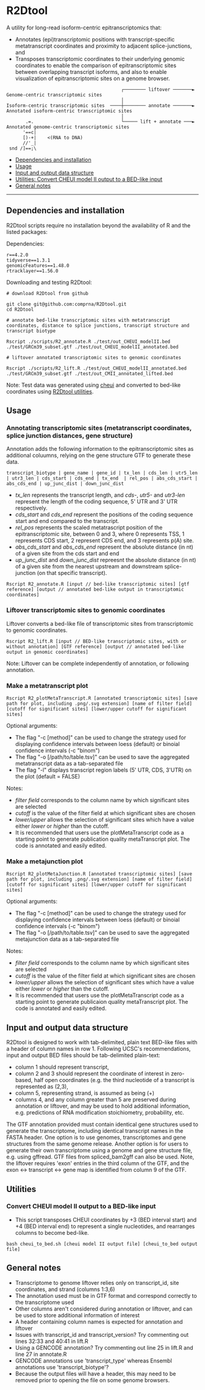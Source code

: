 # R2Dtool

A utility for long-read isoform-centric epitranscriptomics that:
  - Annotates (epi)transcriptomic positions with transcript-specific metatranscript coordinates and proximity to adjacent splice-junctions, and
  - Transposes transcriptomic coordinates to their underlying genomic coordinates to enable the comparison of epitranscriptomic sites between overlapping transcript isoforms, and also to enable visualization of epitranscriptomic sites on a genome browser.

```
                                          ┌──────── liftover ───────►   Genome-centric transcriptomic sites
                                          │
Isoform-centric transcriptomic sites  ────┼──────── annotate ───────►   Annotated isoform-centric transcriptomic sites
                                          │
       .=.                                └───── lift + annotate ───►   Annotated genome-centric transcriptomic sites
      '==c|
      [)-+|    <(RNA to DNA)
      //'_|        
 snd /]==;\                                                                                                                                                                     
```

   - [Dependencies and installation](#dependencies-and-installation)
   - [Usage](#usage)
   - [Input and output data structure](#Input-and-output-data-structure)
   - [Utilities: Convert CHEUI model II output to a BED-like input](#utilities)
   - [General notes](#general-notes)

------------------------------------------

## Dependencies and installation

R2Dtool scripts require no installation beyond the availability of R and the listed packages:

Dependencies:
```
r==4.2.0
tidyverse==1.3.1
genomicFeatures==1.48.0
rtracklayer==1.56.0
```

Downloading and testing R2Dtool:

```
# download R2Dtool from github

git clone git@github.com:comprna/R2Dtool.git
cd R2Dtool

# annotate bed-like transcriptomic sites with metatranscript coordinates, distance to splice junctions, transcript structure and transcript biotype

Rscript ./scripts/R2_annotate.R ./test/out_CHEUI_modelII.bed ./test/GRCm39_subset.gtf ./test/out_CHEUI_modelII_annotated.bed

# liftover annotated transcriptomic sites to genomic coordinates

Rscript ./scripts/R2_lift.R ./test/out_CHEUI_modelII_annotated.bed ./test/GRCm39_subset.gtf ./test/out_CMII_annotated_lifted.bed
```

Note: Test data was generated using [cheui](https://github.com/comprna/CHEUI) and converted to bed-like coordinates using [R2Dtool utilities](https://github.com/comprna/R2Dtool/blob/main/scripts/cheui_to_bed.sh).

## Usage

### Annotating transcriptomic sites (metatranscript coordinates, splice junction distances, gene structure)

Annotation adds the following information to the epitranscriptomic sites as additional coluumns, relying on the gene structure GTF to generate these data.

```
transcript_biotype | gene_name | gene_id | tx_len | cds_len | utr5_len | utr3_len | cds_start | cds_end | tx_end  | rel_pos | abs_cds_start | abs_cds_end | up_junc_dist | down_junc_dist
```

- *tx_len* represents the transcript length, and *cds-*, *utr5-* and *utr3-len* represent the length of the coding sequence, 5' UTR and 3' UTR respectively.
- *cds_start* and *cds_end* represent the positions of the coding sequence start and end compared to the transcript.
- *rel_pos* represents the scaled metatrascript position of the epitranscriptomic site, between 0 and 3, where 0 represents TSS, 1 represents CDS start, 2 represent CDS end, and 3 represents p(A) site.
- *abs_cds_start* and *abs_cds_end* represent the absolute distance (in nt) of a given site from the cds start and end
- *up_junc_dist* and *down_junc_dist* repreesnt the absolute distance (in nt) of a given site from the nearest upstream and downstream splice-junction (on that specific transcript).

```
Rscript R2_annotate.R [input // bed-like transcriptomic sites] [gtf reference] [output // annotated bed-like output in transcriptomic coordinates]
```

### Liftover transcriptomic sites to genomic coordinates

Liftover converts a bed-like file of transcriptomic sites from transcriptomic to genomic coordinates.

```
Rscript R2_lift.R [input // BED-like transcriptomic sites, with or without annotation] [GTF reference] [output // annotated bed-like output in genomic coordinates]
```

Note: Liftover can be complete independently of annotation, or following annotation.

### Make a metatranscript plot

```
Rscript R2_plotMetaTranscript.R [annotated transcriptomic sites] [save path for plot, including .png/.svg extension] [name of filter field] [cutoff for significant sites] [lower/upper cutoff for significant sites]
```

Optional arguments: 
- The flag "-c [method]" can be used to change the strategy used for displaying confidence intervals between loess (default) or binoial confidence intervals (-c "binom")
- The flag "-o [/path/to/table.tsv]" can be used to save the aggregated metatranscript data as a tab-separated file 
- The flag "-l" displays transcript region labels (5' UTR, CDS, 3'UTR) on the plot (default = FALSE)

Notes:
- *filter field* corresponds to the column name by which significant sites are selected
- *cutoff* is the value of the filter field at which significant sites are chosen
- *lower/upper* allows the selection of significant sites which have a value either *lower* or *higher* than the cutoff.
- It is recommended that users use the plotMetaTranscript code as a starting point to generate publication quality metaTranscript plot. The code is annotated and easily edited.

### Make a metajunction plot

```
Rscript R2_plotMetaJunction.R [annotated transcriptomic sites] [save path for plot, including .png/.svg extension] [name of filter field] [cutoff for significant sites] [lower/upper cutoff for significant sites]
```

Optional arguments: 
- The flag "-c [method]" can be used to change the strategy used for displaying confidence intervals between loess (default) or binoial confidence intervals (-c "binom")
- The flag "-o [/path/to/table.tsv]" can be used to save the aggregated metajunction data as a tab-separated file 

Notes:
- *filter field* corresponds to the column name by which significant sites are selected
- *cutoff* is the value of the filter field at which significant sites are chosen
- *lower/upper* allows the selection of significant sites which have a value either *lower* or *higher* than the cutoff.
- It is recommended that users use the plotMetaTranscript code as a starting point to generate publicaion quality metaTranscript plot. The code is annotated and easily edited.

## Input and output data structure

R2Dtool is designed to work with tab-delimited, plain text BED-like files with a header of column names in row 1. Following UCSC's recommendations, input and output BED files should be tab-delimited plain-text:

- column 1 should represent transcript,
- column 2 and 3 should represent the coordinate of interest in zero-based, half open coordinates (e.g. the third nucleotide of a transcript is represented as (2,3),
- column 5, representing strand, is assumed as being (+)
- columns 4, and any column greater than 5 are preserved during annotation or liftover, and may be used to hold additional information, e.g. predictions of RNA modification stoichiometry, probability, etc.

The GTF annotation provided must contain identical gene structures used to generate the transcriptome, including identical transcript names in the FASTA header. One option is to use genomes, transcriptomes and gene structures from the same genome release. Another option is for users to generate their own transcriptome using a genome and gene structure file, e.g. using gffread. GTF files from spliced_bam2gff can also be used. Note, the liftover requires 'exon' entries in the third column of the GTF, and the exon <-> transcript <-> gene map is identified from column 9 of the GTF.

## Utilities
### Convert CHEUI model II output to a BED-like input

- This script transposes CHEUI coordinates by +3 (BED interval start) and +4 (BED interval end) to represent a single nucleotides, and rearranges columns to become bed-like.

```
bash cheui_to_bed.sh [cheui model II output file] [cheui_to_bed output file]
```

## General notes
- Transcriptome to genome liftover relies only on transcript_id, site coordinates, and strand (columns 1:3,6)
- The annotation used must be in GTF format and correspond correctly to the transcriptome used
- Other columns aren't considered during annotation or liftover, and can be used to store additional information of interest
- A header containing column names is expected for annotation and liftover
- Issues with transcript_id and transcript_version? Try commenting out lines 32:33 and 40:41 in lift.R
- Using a GENCODE annotation? Try commenting out line 25 in lift.R and line 27 in annotate.R
- GENCODE annotations use 'transcript_type' whereas Ensembl annotations use 'transcript_biotype'?
- Because the output files will have a header, this may need to be removed prior to opening the file on some genome browsers.
